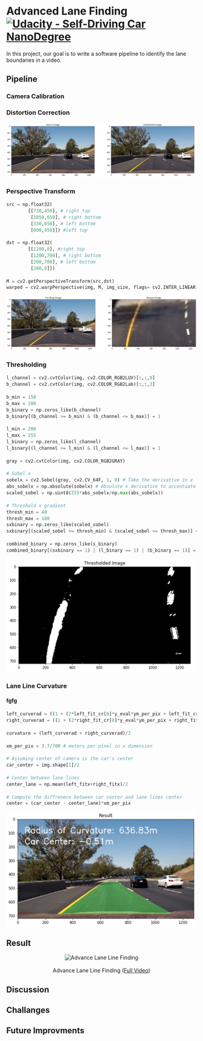 # Advanced Lane Finding [![Udacity - Self-Driving Car NanoDegree](https://s3.amazonaws.com/udacity-sdc/github/shield-carnd.svg)](http://www.udacity.com/drive)

In this project, our goal is to write a software pipeline to identify the lane boundaries in a video.

## Pipeline

### Camera Calibration

### Distortion Correction

<p align="center">
  <img src="Media/src_dst.png"/>
</p>

### Perspective Transform

```python
src = np.float32(
        [[730,450], # right top
         [1050,650], # right bottom
         [330,650], # left bottom
         [600,450]]) #left top
    
dst = np.float32(
        [[1200,0], #right top
         [1200,700], # right bottom
         [200,700], # left bottom
         [200,0]]) 

M = cv2.getPerspectiveTransform(src,dst)
warped = cv2.warpPerspective(img, M, img_size, flags= cv2.INTER_LINEAR)
```
<p align="center">
  <img src="Media/pre_warp.png"/>
</p>

### Thresholding

```python
l_channel = cv2.cvtColor(img, cv2.COLOR_RGB2LUV)[:,:,0]
b_channel = cv2.cvtColor(img, cv2.COLOR_RGB2Lab)[:,:,2]

b_min = 150
b_max = 200
b_binary = np.zeros_like(b_channel)
b_binary[(b_channel >= b_min) & (b_channel <= b_max)] = 1

l_min = 200
l_max = 255
l_binary = np.zeros_like(l_channel)
l_binary[(l_channel >= l_min) & (l_channel <= l_max)] = 1
    
gray = cv2.cvtColor(img, cv2.COLOR_RGB2GRAY)
    
# Sobel x
sobelx = cv2.Sobel(gray, cv2.CV_64F, 1, 0) # Take the derivative in x
abs_sobelx = np.absolute(sobelx) # Absolute x derivative to accentuate lines away from horizontal
scaled_sobel = np.uint8(255*abs_sobelx/np.max(abs_sobelx))

# Threshold x gradient
thresh_min = 40
thresh_max = 100
sxbinary = np.zeros_like(scaled_sobel)
sxbinary[(scaled_sobel >= thresh_min) & (scaled_sobel <= thresh_max)] = 1

combined_binary = np.zeros_like(s_binary)
combined_binary[(sxbinary == 1) | (l_binary == 1) | (b_binary == 1)] = 1
```
<p align="center">
  <img src="Media/thresh.png" width="550"/>
</p>

### Lane Line Curvature
#### fgfg
```python
left_curverad = ((1 + (2*left_fit_cr[0]*y_eval*ym_per_pix + left_fit_cr[1])**2)**1.5) / np.absolute(2*left_fit_cr[0])
right_curverad = ((1 + (2*right_fit_cr[0]*y_eval*ym_per_pix + right_fit_cr[1])**2)**1.5) / np.absolute(2*right_fit_cr[0])

curvature = (left_curverad + right_curverad)/2

xm_per_pix = 3.7/700 # meters per pixel in x dimension

# Assuming center of camera is the car's center
car_center = img.shape[1]/2
   
# Center between lane lines
center_lane = np.mean(left_fitx+right_fitx)/2
    
# Compute the diffrenece between car center and lane lines center
center = (car_center - center_lane)*xm_per_pix


```

<p align="center">
  <img src="Media/result.png" width="550"/>
</p>

## Result

<p align="center">
  <img src="Media/BehavioralCloning.gif" alt="Advance Lane Line Finding"/>
  <br/><br/>
  Advance Lane Line Finding (<a target="_blank" href="https://youtu.be/WPRGi-QqG3A">Full Video</a>)
</p>

## Discussion


## Challanges

## Future Improvments


